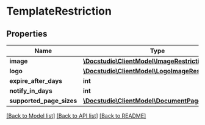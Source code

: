 # TemplateRestriction

## Properties
Name | Type | Description | Notes
------------ | ------------- | ------------- | -------------
**image** | [**\Docstudio\ClientModel\ImageRestriction**](ImageRestriction.md) |  | [optional] 
**logo** | [**\Docstudio\ClientModel\LogoImageRestriction**](LogoImageRestriction.md) |  | [optional] 
**expire_after_days** | **int** |  | [optional] 
**notify_in_days** | **int** |  | [optional] 
**supported_page_sizes** | [**\Docstudio\ClientModel\DocumentPageSizeDTO[]**](DocumentPageSizeDTO.md) |  | [optional] 

[[Back to Model list]](../../README.md#documentation-for-models) [[Back to API list]](../../README.md#documentation-for-api-endpoints) [[Back to README]](../../README.md)

